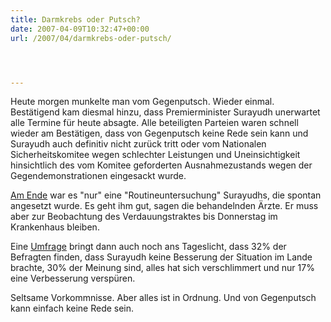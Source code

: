 ```yaml
---
title: Darmkrebs oder Putsch?
date: 2007-04-09T10:32:47+00:00
url: /2007/04/darmkrebs-oder-putsch/




---
```

Heute morgen munkelte man vom Gegenputsch. Wieder einmal. Bestätigend kam diesmal hinzu, dass Premierminister Surayudh unerwartet alle Termine für heute absagte. Alle beteiligten Parteien waren schnell wieder am Bestätigen, dass von Gegenputsch keine Rede sein kann und Surayudh auch definitiv nicht zurück tritt oder vom Nationalen Sicherheitskomitee wegen schlechter Leistungen und Uneinsichtigkeit hinsichtlich des vom Komitee geforderten Ausnahmezustands wegen der Gegendemonstrationen eingesackt wurde.

[Am Ende][1] war es "nur" eine "Routineuntersuchung" Surayudhs, die spontan angesetzt wurde. Es geht ihm gut, sagen die behandelnden Ärzte. Er muss aber zur Beobachtung des Verdauungstraktes bis Donnerstag im Krankenhaus bleiben.

Eine [Umfrage][2] bringt dann auch noch ans Tageslicht, dass 32% der Befragten finden, dass Surayudh keine Besserung der Situation im Lande brachte, 30% der Meinung sind, alles hat sich verschlimmert und nur 17% eine Verbesserung verspüren.

Seltsame Vorkommnisse. Aber alles ist in Ordnung. Und von Gegenputsch kann einfach keine Rede sein.

 [1]: http://www.nationmultimedia.com/breakingnews/read.php?newsid=30031471
 [2]: http://www.bangkokpost.com/breaking_news/breakingnews.php?id=117976
